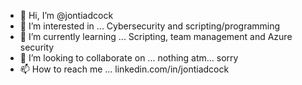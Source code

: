 - 👋 Hi, I’m @jontiadcock
- 👀 I’m interested in ... Cybersecurity and scripting/programming
- 🌱 I’m currently learning ... Scripting, team management and Azure security
- 💞️ I’m looking to collaborate on ... nothing atm... sorry
- 📫 How to reach me ... linkedin.com/in/jontiadcock

<!---
jontiadcock/jontiadcock is a ✨ special ✨ repository because its `README.md` (this file) appears on your GitHub profile.
You can click the Preview link to take a look at your changes.
--->
